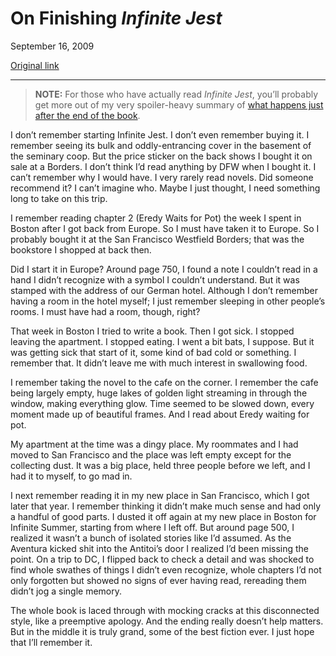 On Finishing *Infinite Jest*
============================

September 16, 2009

[Original link](http://www.aaronsw.com/weblog/finij)

* * * * *

> **NOTE:** For those who have actually read *Infinite Jest*, you’ll
> probably get more out of my very spoiler-heavy summary of [what
> happens just after the end of the
> book](http://www.aaronsw.com/weblog/ijend).

I don’t remember starting Infinite Jest. I don’t even remember buying
it. I remember seeing its bulk and oddly-entrancing cover in the
basement of the seminary coop. But the price sticker on the back shows I
bought it on sale at a Borders. I don’t think I’d read anything by DFW
when I bought it. I can’t remember why I would have. I very rarely read
novels. Did someone recommend it? I can’t imagine who. Maybe I just
thought, I need something long to take on this trip.

I remember reading chapter 2 (Eredy Waits for Pot) the week I spent in
Boston after I got back from Europe. So I must have taken it to Europe.
So I probably bought it at the San Francisco Westfield Borders; that was
the bookstore I shopped at back then.

Did I start it in Europe? Around page 750, I found a note I couldn’t
read in a hand I didn’t recognize with a symbol I couldn’t understand.
But it was stamped with the address of our German hotel. Although I
don’t remember having a room in the hotel myself; I just remember
sleeping in other people’s rooms. I must have had a room, though, right?

That week in Boston I tried to write a book. Then I got sick. I stopped
leaving the apartment. I stopped eating. I went a bit bats, I suppose.
But it was getting sick that start of it, some kind of bad cold or
something. I remember that. It didn’t leave me with much interest in
swallowing food.

I remember taking the novel to the cafe on the corner. I remember the
cafe being largely empty, huge lakes of golden light streaming in
through the window, making everything glow. Time seemed to be slowed
down, every moment made up of beautiful frames. And I read about Eredy
waiting for pot.

My apartment at the time was a dingy place. My roommates and I had moved
to San Francisco and the place was left empty except for the collecting
dust. It was a big place, held three people before we left, and I had it
to myself, to go mad in.

I next remember reading it in my new place in San Francisco, which I got
later that year. I remember thinking it didn’t make much sense and had
only a handful of good parts. I dusted it off again at my new place in
Boston for Infinite Summer, starting from where I left off. But around
page 500, I realized it wasn’t a bunch of isolated stories like I’d
assumed. As the Aventura kicked shit into the Antitoi’s door I realized
I’d been missing the point. On a trip to DC, I flipped back to check a
detail and was shocked to find whole swathes of things I didn’t even
recognize, whole chapters I’d not only forgotten but showed no signs of
ever having read, rereading them didn’t jog a single memory.

The whole book is laced through with mocking cracks at this disconnected
style, like a preemptive apology. And the ending really doesn’t help
matters. But in the middle it is truly grand, some of the best fiction
ever. I just hope that I’ll remember it.
